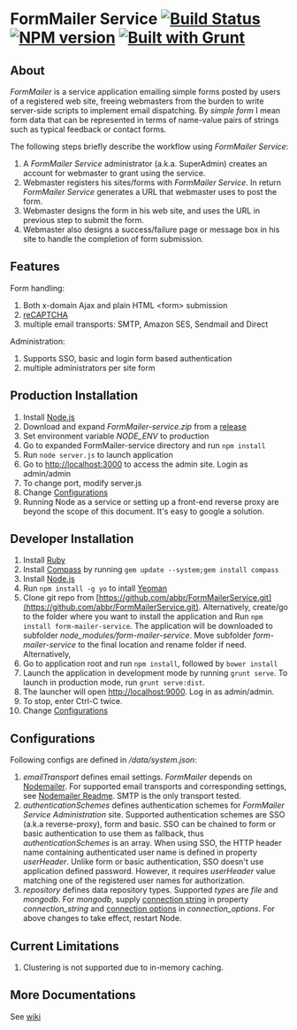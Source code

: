 FormMailer Service [![Build Status](https://travis-ci.org/abbr/FormMailerService.png)](https://travis-ci.org/abbr/FormMailerService) [![NPM version](https://badge.fury.io/js/form-mailer-service.png)](http://badge.fury.io/js/form-mailer-service) [![Built with Grunt](https://cdn.gruntjs.com/builtwith.png)](http://gruntjs.com/)
=================
## About 
*FormMailer* is a service application emailing simple forms posted by users of a registered web site, freeing webmasters from the burden to write server-side scripts to implement email dispatching. By *simple form* I mean form data that can be represented in terms of name-value pairs of strings such as typical feedback or contact forms.

The following steps briefly describe the workflow using *FormMailer Service*:

1. A *FormMailer Service* administrator (a.k.a. SuperAdmin) creates an account for webmaster to grant using the service.
2. Webmaster registers his sites/forms with *FormMailer Service*. In return *FormMailer Service* generates a URL that webmaster uses to post the form.
3. Webmaster designs the form in his web site, and uses the URL in previous step to submit the form.
4. Webmaster also designs a success/failure page or message box in his site to handle the completion of form submission.

## Features
Form handling:

1. Both x-domain Ajax and plain HTML \<form\> submission
2. [reCAPTCHA](http://www.google.com/recaptcha)
3. multiple email transports: SMTP, Amazon SES, Sendmail and Direct

Administration:

1. Supports SSO, basic and login form based authentication
2. multiple administrators per site form

## Production Installation
1. Install [Node.js](http://nodejs.org/)
2. Download and expand *FormMailer-service.zip* from a [release](https://github.com/abbr/FormMailerService/releases)
3. Set environment variable *NODE_ENV* to production
4. Go to expanded FormMailer-service directory and run `npm install`
5. Run `node server.js` to launch application
6. Go to [http://localhost:3000](http://localhost:3000) to access the admin site. Login as admin/admin
7. To change port, modify server.js
8. Change [Configurations](#configurations)
9. Running Node as a service or setting up a front-end reverse proxy are beyond the scope of this document. It's easy to google a solution.


## Developer Installation
1. Install [Ruby](http://www.ruby-lang.org/en/downloads/)
2. Install [Compass](http://compass-style.org/install/) by running `gem update --system;gem install compass`
3. Install [Node.js](http://nodejs.org/)
4. Run `npm install -g yo` to intall [Yeoman](http://yeoman.io/)
5. Clone git repo from [https://github.com/abbr/FormMailerService.git](https://github.com/abbr/FormMailerService.git). Alternatively, create/go to the folder where you want to install the application and  Run `npm install form-mailer-service`. The application will be downloaded to subfolder *node_modules/form-mailer-service*. Move subfolder *form-mailer-service* to the final location and rename folder if need. Alternatively, 
6. Go to application root and run `npm install`, followed by `bower install`
7. Launch the application in development mode by running `grunt serve`. To launch in production mode, run `grunt serve:dist`.
8. The launcher will open [http://localhost:9000](http://localhost:9000). Log in as admin/admin.
9. To stop, enter Ctrl-C twice.
10. Change [Configurations](#configurations)

## Configurations
Following configs are defined in */data/system.json*:

1. *emailTransport* defines email settings. *FormMailer* depends on [Nodemailer](https://github.com/andris9/Nodemailer). For supported email transports and corresponding settings, see [Nodemailer Readme](https://github.com/andris9/Nodemailer#possible-transport-methods). SMTP is the only transport tested. 
2. *authenticationSchemes* defines authentication schemes for *FormMailer Service Administration* site. Supported authentication schemes are SSO (a.k.a reverse-proxy), form and basic. SSO can be chained to form or basic authentication to use them as fallback, thus *authenticationSchemes* is an array. When using SSO, the HTTP header name containing authenticated user name is defined in property *userHeader*. Unlike form or basic authentication, SSO doesn't use application defined password. However, it requires *userHeader* value matching one of the registered user names for authorization.  
3. *repository* defines data repository types. Supported *types* are *file* and *mongodb*. For *mongodb*, supply [connection string](http://docs.mongodb.org/manual/reference/connection-string/) in property *connection_string* and [connection options](http://mongoosejs.com/docs/connections.html#options) in *connection_options*.
For above changes to take effect, restart Node.

## Current Limitations
1. Clustering is not supported due to in-memory caching. 

## More Documentations
See [wiki](https://github.com/abbr/FormMailerService/wiki)
